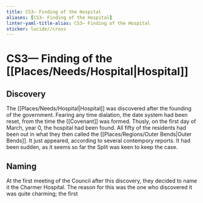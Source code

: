 ```yaml
---
title: CS3— Finding of the Hospital
aliases: [CS3— Finding of the Hospital]
linter-yaml-title-alias: CS3— Finding of the Hospital
sticker: lucide//cross
---
```


# CS3— Finding of the [[Places/Needs/Hospital|Hospital]]
## Discovery
The [[Places/Needs/Hospital|Hospital]] was discovered after the founding of the government. Fearing any time dialation, the date system had been reset, from the time the [[Covenant]] was formed. Thusly, on the first day of March, year 0, the hospital had been found. All fifty of the residents had been out in what they then called the [[Places/Regions/Outer Bends|Outer Bends]].  It just appeared, according to several contempory reports. It had been sudden, as it seems so far the Split was keen to keep the case.
## Naming
At the first meeting of the Council after this discovery, they decided to name it the Charmer Hospital. The reason for this was the one who discovered it was quite charming; the first  